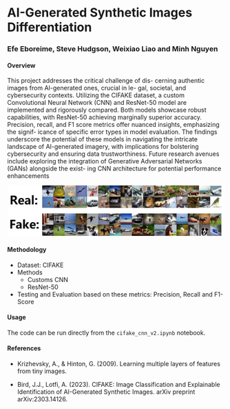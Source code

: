 # AI-Generated Synthetic Images Differentiation
### Efe Eboreime, Steve Hudgson, Weixiao Liao and Minh Nguyen


#### Overview

This project addresses the critical challenge of dis-
cerning authentic images from AI-generated ones, crucial in le-
gal, societal, and cybersecurity contexts. Utilizing the CIFAKE
dataset, a custom Convolutional Neural Network (CNN) and
ResNet-50 model are implemented and rigorously compared.
Both models showcase robust capabilities, with ResNet-50
achieving marginally superior accuracy. Precision, recall, and
F1 score metrics offer nuanced insights, emphasizing the signif-
icance of specific error types in model evaluation. The findings
underscore the potential of these models in navigating the
intricate landscape of AI-generated imagery, with implications
for bolstering cybersecurity and ensuring data trustworthiness.
Future research avenues include exploring the integration of
Generative Adversarial Networks (GANs) alongside the exist-
ing CNN architecture for potential performance enhancements

![Dataset](dataset_samples.jpg)

#### Methodology

- Dataset: CIFAKE
- Methods
  - Customs CNN
  - ResNet-50
- Testing and Evaluation based on these metrics: Precision, Recall and F1-Score

#### Usage

The code can be run directly from the `cifake_cnn_v2.ipynb` notebook.

#### References

- Krizhevsky, A., & Hinton, G. (2009). Learning multiple layers of features from tiny images.

- Bird, J.J., Lotfi, A. (2023). CIFAKE: Image Classification and Explainable Identification of AI-Generated Synthetic Images. arXiv preprint arXiv:2303.14126.


